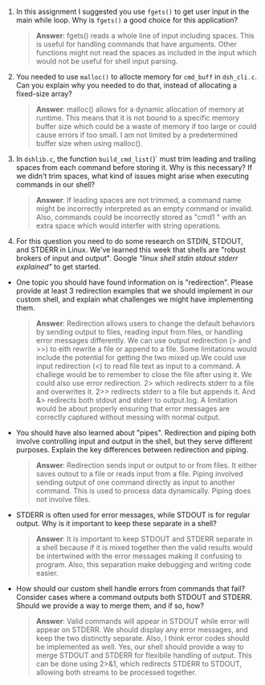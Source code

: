 1. In this assignment I suggested you use `fgets()` to get user input in the main while loop. Why is `fgets()` a good choice for this application?

    > **Answer**:  fgets() reads a whole line of input including spaces. This is useful for handling commands that have arguments. Other functions might not read the spaces as included in the input which would not be useful for shell input parsing. 

2. You needed to use `malloc()` to allocte memory for `cmd_buff` in `dsh_cli.c`. Can you explain why you needed to do that, instead of allocating a fixed-size array?

    > **Answer**:  malloc() allows for a dynamic allocation of memory at runtime. This means that it is not bound to a specific memory buffer size which could be a waste of memory if too large or could cause errors if too small. I am not limited by a predetermined buffer size when using malloc(). 

3. In `dshlib.c`, the function `build_cmd_list(`)` must trim leading and trailing spaces from each command before storing it. Why is this necessary? If we didn't trim spaces, what kind of issues might arise when executing commands in our shell?

    > **Answer**:  If leading spaces are not trimmed, a command name might be incorrectly interpreted as an empty command or invalid. Also, commands could be incorrectly stored as "cmd1 " with an extra space which would interfer with string operations.

4. For this question you need to do some research on STDIN, STDOUT, and STDERR in Linux. We've learned this week that shells are "robust brokers of input and output". Google _"linux shell stdin stdout stderr explained"_ to get started.

- One topic you should have found information on is "redirection". Please provide at least 3 redirection examples that we should implement in our custom shell, and explain what challenges we might have implementing them.

    > **Answer**:  Redirection allows users to change the default behaviors by sending output to files, reading input from files, or handling error messages differently. We can use output redirection (> and >>) to eith rewrite a file or append to a file. Some limitations would include the potential for getting the two mixed up.We could use input redirection (<) to read file text as input to a command. A challege would be to remember to close the file after using it. We could also use error redirection. 2> which redirects stderr to a file and overwrites it. 2>> redirects stderr to a file but appends it. And &> redirects both stdout and stderr to output.log. A limitation would be about properly ensuring that error messages are correctly captured without messing with normal output. 

- You should have also learned about "pipes". Redirection and piping both involve controlling input and output in the shell, but they serve different purposes. Explain the key differences between redirection and piping.

    > **Answer**:  Redirection sends input or output to or from files. It either saves outout to a file or reads input from a file. Piping involved sending output of one command directly as input to another command. This is used to process data dynamically. Piping does not involve files. 

- STDERR is often used for error messages, while STDOUT is for regular output. Why is it important to keep these separate in a shell?

    > **Answer**:  It is important to keep STDOUT and STDERR separate in a shell because if it is mixed together then the valid results would be intertwined with the error messages making it confusing to program. Also, this separation make debugging and writing code easier. 

- How should our custom shell handle errors from commands that fail? Consider cases where a command outputs both STDOUT and STDERR. Should we provide a way to merge them, and if so, how?

    > **Answer**:  Valid commands will appear in STDOUT while error will appear on STDERR. We should display any error messages, and keep the two distinctly separate. Also, I think error codes should be implemented as well. Yes, our shell should provide a way to merge STDOUT and STDERR for flexibile handling of output. This can be done using 2>&1, which redirects STDERR to STDOUT, allowing both streams to be processed together.
